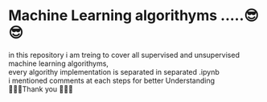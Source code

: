 # Machine Learning algorithyms .....😎😎
in this repository i am treing to cover all supervised and unsupervised <br>
machine learning algorithyms,<br>
every algorithy implementation is separated in separated .ipynb<br>
i mentioned comments at each steps  for better Understanding <br>
🌹🌹🌹Thank you 🌹🌹🌹

